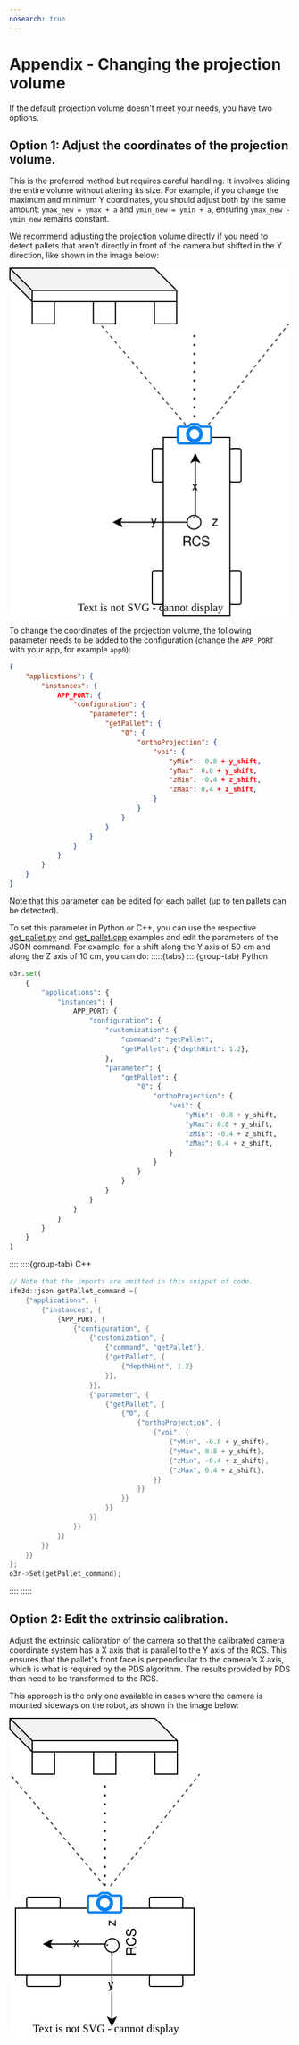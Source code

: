 ```yaml
---
nosearch: true
---
```


# Appendix - Changing the projection volume

If the default projection volume doesn't meet your needs, you have two options.

## Option 1: Adjust the coordinates of the projection volume.
  
This is the preferred method but requires careful handling. It involves sliding the entire volume without altering its size. For example, if you change the maximum and minimum Y coordinates, you should adjust both by the same amount: `ymax_new = ymax + a` and `ymin_new = ymin + a`, ensuring `ymax_new - ymin_new` remains constant.


We recommend adjusting the projection volume directly if you need to detect pallets that aren't directly in front of the camera but shifted in the Y direction, like shown in the image below:

![shifted](./resources/shifted.svg)

To change the coordinates of the projection volume, the following parameter needs to be added to the configuration (change the `APP_PORT` with your app, for example `app0`):

```json
{
    "applications": {
        "instances": {
            APP_PORT: {
                "configuration": {
                    "parameter": {
                        "getPallet": {
                            "0": {
                                "orthoProjection": {
                                    "voi": {
                                        "yMin": -0.8 + y_shift,
                                        "yMax": 0.8 + y_shift,
                                        "zMin": -0.4 + z_shift,
                                        "zMax": 0.4 + z_shift,
                                    }
                                }
                            }
                        }
                    }
                }
            }
        }
    }
}
```

Note that this parameter can be edited for each pallet (up to ten pallets can be detected).

To set this parameter in Python or C++, you can use the respective [get_pallet.py](../Python/get_pallet.py) and [get_pallet.cpp](../Cpp/get_pallet.cpp) examples and edit the parameters of the JSON command. For example, for a shift along the Y axis of 50 cm and along the Z axis of 10 cm, you can do:
:::::{tabs}
::::{group-tab} Python
```python
o3r.set(
    {
        "applications": {
            "instances": {
                APP_PORT: {
                    "configuration": {
                        "customization": {
                            "command": "getPallet",
                            "getPallet": {"depthHint": 1.2},
                        },
                        "parameter": {
                            "getPallet": {
                                "0": {
                                    "orthoProjection": {
                                        "voi": {
                                            "yMin": -0.8 + y_shift,
                                            "yMax": 0.8 + y_shift,
                                            "zMin": -0.4 + z_shift,
                                            "zMax": 0.4 + z_shift,
                                        }
                                    }
                                }
                            }
                        }
                    }
                }
            }
        }
    }
)

```
::::
::::{group-tab} C++
```cpp
// Note that the imports are omitted in this snippet of code.
ifm3d::json getPallet_command ={
    {"applications", {
        {"instances", {
            {APP_PORT, {
                {"configuration", {
                    {"customization", {
                        {"command", "getPallet"},
                        {"getPallet", {
                            {"depthHint", 1.2}
                        }},
                    }},
                    {"parameter", {
                        {"getPallet", {
                            {"0", {
                                {"orthoProjection", {
                                    {"voi", {
                                        {"yMin", -0.8 + y_shift},
                                        {"yMax", 0.8 + y_shift},
                                        {"zMin", -0.4 + z_shift},
                                        {"zMax", 0.4 + z_shift},
                                    }}
                                }}
                            }}
                        }}
                    }}
                }}
            }}
        }}
    }}
};
o3r->Set(getPallet_command);
```
::::
:::::

## Option 2: Edit the extrinsic calibration.

Adjust the extrinsic calibration of the camera so that the calibrated camera coordinate system has a X axis that is parallel to the Y axis of the RCS.
This ensures that the pallet's front face is perpendicular to the camera's X axis, which is what is required by the PDS algorithm.
The results provided by PDS then need to be transformed to the RCS.

This approach is the only one available in cases where the camera is mounted sideways on the robot, as shown in the image below:

![sideway](./resources/sideway.svg)

